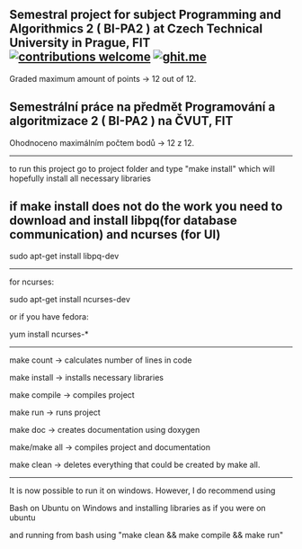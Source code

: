 Semestral project for subject Programming and Algorithmics 2 ( BI-PA2 ) at Czech Technical University in Prague, FIT [![contributions welcome](https://img.shields.io/badge/contributions-welcome-brightgreen.svg?style=flat)](https://github.com/dwyl/esta/issues) [![ghit.me](https://ghit.me/badge.svg?repo=JahodaPavel/Recipe_Manager)](https://ghit.me/repo/JahodaPavel/Recipe_Manager)
--------------------------------------------------------------------------------
Graded maximum amount of points -> 12 out of 12.

Semestrální práce na předmět Programování a algoritmizace 2 ( BI-PA2 ) na ČVUT, FIT
--------------------------------------------------------------------------------
Ohodnoceno maximálním počtem bodů -> 12 z 12.

-------------------------------------------------------------------------------

to run this project
go to project folder and type "make install" which will hopefully install all necessary libraries

if make install does not do the work you
need to download and install libpq(for database communication) and ncurses (for UI)
--------------------------------------------------------------------------------

sudo apt-get install libpq-dev

--------------------------------------------------------------------------------
for ncurses: 

sudo apt-get install ncurses-dev

or if you have fedora:

yum install ncurses-*


--------------------------------------------------------------------------------
make count -> calculates number of lines in code

make install -> installs necessary libraries

make compile -> compiles project

make run -> runs project

make doc -> creates documentation using doxygen

make/make all -> compiles project and documentation

make clean -> deletes everything that could be created by make all.

--------------------------------------------------------------------------------
It is now possible to run it on windows. However, I do recommend using

Bash on Ubuntu on Windows and installing libraries as if you were on ubuntu

and running from bash using "make clean && make compile && make run"
